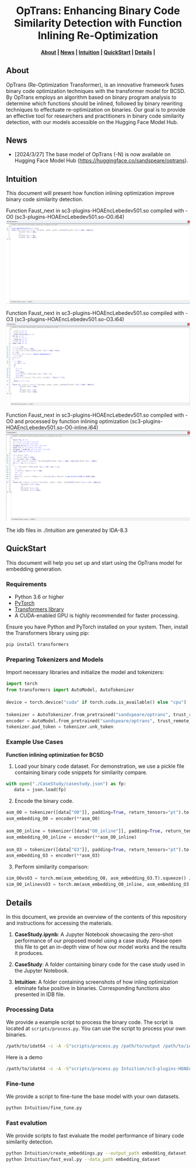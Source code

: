 <h1 align="center">OpTrans: Enhancing Binary Code Similarity Detection with Function Inlining Re-Optimization</h1>

<h4 align="center">
<p>
<a href=#about>About</a> |
<a href=#news>News</a> |
<a href=#intuition>Intuition</a> |
<a href=#quickstart>QuickStart</a> |
<a href=#details>Details</a> |
<p>
</h4>

## About

OpTrans (Re-Optimization Transformer), is an innovative framework fuses binary code optimization techniques with the transformer model for BCSD. By OpTrans employs an algorithm based on binary program analysis to determine which functions should be inlined, followed by binary rewriting techniques to effectuate re-optimization on binaries. Our goal is to provide an effective tool for researchers and practitioners in binary code similarity detection, with our models accessible on the Hugging Face Model Hub.

## News

- [2024/3/27] The base model of OpTrans (-N) is now available on Hugging Face Model Hub (https://huggingface.co/sandspeare/optrans).


## Intuition

This document will present how function inlining optimization improve binary code similarity detection.

Function Faust_next in sc3-plugins-HOAEncLebedev501.so compiled with -O0 (sc3-plugins-HOAEncLebedev501.so-O0.i64)
![O0](./Intuition/O0.jpg)

Function Faust_next in sc3-plugins-HOAEncLebedev501.so compiled with -O3 (sc3-plugins-HOAEncLebedev501.so-O3.i64)
![O3](./Intuition/O3.jpg)

Function Faust_next in sc3-plugins-HOAEncLebedev501.so compiled with -O0 and processed by function inlining optimization (sc3-plugins-HOAEncLebedev501.so-O0-inline.i64)
![O0-inline](./Intuition/O0-inline.jpg)

The idb files in ./Intuition are generated by IDA-8.3

## QuickStart

This document will help you set up and start using the OpTrans model for embedding generation.


### Requirements
- Python 3.6 or higher
- [PyTorch](https://pytorch.org/get-started/locally/)
- [Transformers library](https://huggingface.co/docs/transformers/installation)
- A CUDA-enabled GPU is highly recommended for faster processing.

Ensure you have Python and PyTorch installed on your system. Then, install the Transformers library using pip:
```bash
pip install transformers
```

### Preparing Tokenizers and Models
Import necessary libraries and initialize the model and tokenizers:
```python
import torch
from transformers import AutoModel, AutoTokenizer

device = torch.device("cuda" if torch.cuda.is_available() else "cpu")

tokenizer = AutoTokenizer.from_pretrained("sandspeare/optrans", trust_remote_code=True)
encoder = AutoModel.from_pretrained("sandspeare/optrans", trust_remote_code=True).to(device)
tokenizer.pad_token = tokenizer.unk_token
```

### Example Use Cases
**Function inlining optimization for BCSD**

1. Load your binary code dataset. For demonstration, we use a pickle file containing binary code snippets for similarity compare.

```python
with open("./CaseStudy/casestudy.json") as fp:
   data = json.load(fp)
```

2. Encode the binary code.

```python
asm_O0 = tokenizer([data["O0"]], padding=True, return_tensors="pt").to(device)
asm_embedding_O0 = encoder(**asm_O0)

asm_O0_inline = tokenizer([data["O0_inline"]], padding=True, return_tensors="pt").to(device)
asm_embedding_O0_inline = encoder(**asm_O0_inline)

asm_O3 = tokenizer([data["O3"]], padding=True, return_tensors="pt").to(device)
asm_embedding_O3 = encoder(**asm_O3)
```

3. Perform similarity comparison:

```python
sim_O0vsO3 = torch.mm(asm_embedding_O0, asm_embedding_O3.T).squeeze() / 0.07
sim_O0_inlinevsO3 = torch.mm(asm_embedding_O0_inline, asm_embedding_O3.T).squeeze() / 0.07
```

## Details
In this document, we provide an overview of the contents of this repository and instructions for accessing the materials.

1. **CaseStudy.ipynb**: A Jupyter Notebook showcasing the zero-shot performance of our proposed model using a case study. Please open this file to get an in-depth view of how our model works and the results it produces.

2. **CaseStudy**: A folder containing binary code for the case study used in the Jupyter Notebook.

3. **Intuition**: A folder containing screenshots of how inling optimization eliminate false positive in binaries. Corresponding functions also presented in IDB file.


### Processing Data
We provide a example script to process the binary code. The script is located at `scripts/process.py`. You can use the script to process your own binaries.
```bash
/path/to/idat64 -c -A -S"scripts/process.py /path/to/output /path/to/inlinefuncs"  /path/to/binary
```
Here is a demo
```bash
/path/to/idat64 -c -A -S"scripts/process.py Intuition/sc3-plugins-HOAEncLebedev501.json Intuition/O0_inline.pkl" Intuition/sc3-plugins-HOAEncLebedev501.so-O0.i64
```

### Fine-tune
We provide a script to fine-tune the base model with your own datasets.
```bash
python Intuition/fine_tune.py
```

### Fast evalution
We provide scripts to fast evaluate the model performance of binary code similarity detection.

```bash
python Intuition/create_embeddings.py --output_path embedding_dataset
python Intuition/fast_eval.py --data_path embedding_dataset
```
